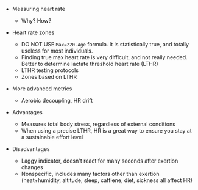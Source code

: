 * Measuring heart rate
  * Why? How?
  
* Heart rate zones
  * DO NOT USE `Max=220-Age` formula. It is statistically true, and totally useless for most individuals.
  * Finding true max heart rate is very difficult, and not really needed. Better to determine lactate threshold heart rate (LTHR)
  * LTHR testing protocols
  * Zones based on LTHR
  
* More advanced metrics
  * Aerobic decoupling, HR drift
  
* Advantages
  * Measures total body stress, regardless of external conditions
  * When using a precise LTHR, HR is a great way to ensure you stay at a sustainable effort level
  
* Disadvantages
  * Laggy indicator, doesn't react for many seconds after exertion changes
  * Nonspecific, includes many factors other than exertion (heat+humidity, altitude, sleep, caffiene, diet, sickness all affect HR)
